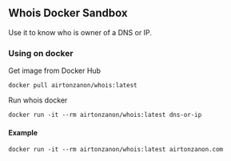 ## Whois Docker Sandbox

Use it to know who is owner of a DNS or IP.

### Using on docker

Get image from Docker Hub

```
docker pull airtonzanon/whois:latest
```

Run whois docker

```
docker run -it --rm airtonzanon/whois:latest dns-or-ip
```

#### Example

```
docker run -it --rm airtonzanon/whois:latest airtonzanon.com
```
